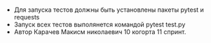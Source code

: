 ﻿# 
- Для запуска тестов должны быть установлены пакеты pytest и requests
- Запуск всех тестов выполянется командой  pytest test.py 
- Автор Карачев Макисм николаевич 10 когорта 11 спринт.
